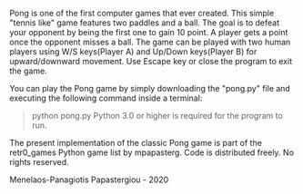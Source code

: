 Pong is one of the first computer games that ever created. This simple "tennis like" game features two paddles and a ball. 
The goal is to defeat your opponent by being the first one to gain 10 point. 
A player gets a point once the opponent misses a ball.
The game can be played with two human players using W/S keys(Player A) and Up/Down keys(Player B) for upward/downward movement.
Use Escape key or close the program to exit the game.

You can play the Pong game by simply downloading the "pong.py" file and executing the following command inside a terminal:
> python pong.py
Python 3.0 or higher is required for the program to run.

The present implementation of the classic Pong game is part of the retr0_games Python game list by mpapasterg. 
Code is distributed freely. No rights reserved.

Menelaos-Panagiotis Papastergiou - 2020
